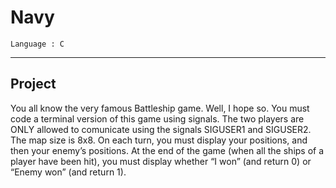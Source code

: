 # Navy

`Language : C`

---

## Project

You all know the very famous Battleship game. Well, I hope
so.
You must code a terminal version of this game using signals.
The two players are ONLY allowed to comunicate using the
signals SIGUSER1 and SIGUSER2.
The map size is 8x8. On each turn, you must display your positions, and then your enemy’s positions.
At the end of the game (when all the ships of a player have
been hit), you must display whether “I won” (and return 0) or
“Enemy won” (and return 1).
